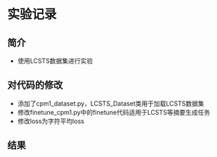  # 实验记录

## 简介

- 使用LCSTS数据集进行实验

## 对代码的修改

- 添加了cpm1_dataset.py，LCSTS_Dataset类用于加载LCSTS数据集
- 修改finetune_cpm1.py中的finetune代码适用于LCSTS等摘要生成任务
- 修改loss为字符平均loss

## 结果

